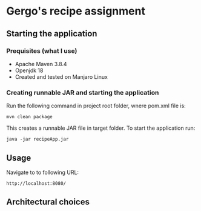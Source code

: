 # Gergo's recipe assignment

## Starting the application

### Prequisites (what I use)

* Apache Maven 3.8.4
* Openjdk 18
* Created and tested on Manjaro Linux

### Creating runnable JAR and starting the application

Run the following command in project root folder, wnere pom.xml file is:

```mvn clean package```

This creates a runnable JAR file in target folder. To start the application run:

```java -jar recipeApp.jar```

## Usage

Navigate to to following URL:

```http://localhost:8080/```

## Architectural choices


